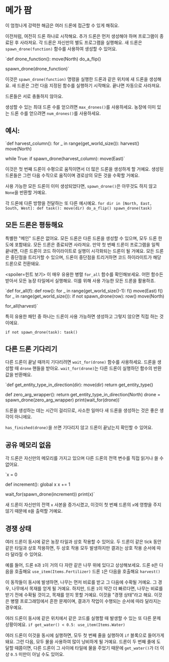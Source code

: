 # 메가 팜
이 엄청나게 강력한 해금은 여러 드론에 접근할 수 있게 해줘요. 

이전처럼, 여전히 드론 하나로 시작해요. 추가 드론은 먼저 생성해야 하며 프로그램이 종료된 후 사라져요.
각 드론은 자신만의 별도 프로그램을 실행해요. 새 드론은 `spawn_drone(function)` 함수를 사용하여 생성할 수 있어요.

`def drone_function():
    move(North)
    do_a_flip()

spawn_drone(drone_function)`

이것은 `spawn_drone(function)` 명령을 실행한 드론과 같은 위치에 새 드론을 생성해요. 새 드론은 그런 다음 지정된 함수를 실행하기 시작해요. 끝나면 자동으로 사라져요.

드론들은 서로 충돌하지 않아요. 

생성할 수 있는 최대 드론 수를 얻으려면 `max_drones()`를 사용하세요.
농장에 이미 있는 드론 수를 얻으려면 `num_drones()`를 사용하세요.


## 예시:
`def harvest_column():
    for _ in range(get_world_size()):
        harvest()
        move(North)

while True:
    if spawn_drone(harvest_column):
        move(East)`

이것은 첫 번째 드론이 수평으로 움직이면서 더 많은 드론을 생성하게 할 거예요. 생성된 드론들은 그런 다음 수직으로 움직이며 경로상의 모든 것을 수확할 거예요.

사용 가능한 모든 드론이 이미 생성되었다면, `spawn_drone()`은 아무것도 하지 않고 `None`을 반환할 거예요.

각 드론에 다른 방향을 전달하는 또 다른 예시예요.
`for dir in [North, East, South, West]:
    def task():
        move(dir)
        do_a_flip()
    spawn_drone(task)`

## 모든 드론은 평등해요
특별한 "메인" 드론은 없어요. 모든 드론은 다른 드론을 생성할 수 있으며, 모두 드론 한도에 포함돼요. 모든 드론은 종료되면 사라져요. 만약 첫 번째 드론이 프로그램을 일찍 끝내면, 다른 드론이 코드 하이라이트로 실행이 시각화되는 드론이 될 거예요. 모든 드론은 중단점을 트리거할 수 있으며, 드론이 중단점을 트리거하면 코드 하이라이트가 해당 드론으로 전환돼요.

<spoiler=힌트 보기> 이 매우 유용한 병렬 `for_all` 함수를 확인해보세요. 어떤 함수든 받아서 모든 농장 타일에서 실행해요. 이를 위해 사용 가능한 모든 드론을 활용하죠.

`def for_all(f):
	def row():
		for _ in range(get_world_size()-1):
			f()
			move(East)
		f()
	for _ in range(get_world_size()):
		if not spawn_drone(row):
			row()
		move(North)

for_all(harvest)`

특히 유용한 패턴 중 하나는 드론이 사용 가능하면 생성하고 그렇지 않으면 직접 하는 것이에요.

`if not spawn_drone(task):
	task()`
</spoiler>

## 다른 드론 기다리기
다른 드론이 끝날 때까지 기다리려면 `wait_for(drone)` 함수를 사용하세요. 드론을 생성할 때 `drone` 핸들을 받아요.
`wait_for(drone)`는 다른 드론이 실행하던 함수의 반환 값을 반환해요.

`def get_entity_type_in_direction(dir):
    move(dir)
    return get_entity_type()

def zero_arg_wrapper():
    return get_entity_type_in_direction(North)
drone = spawn_drone(zero_arg_wrapper)
print(wait_for(drone))`

드론을 생성하는 데는 시간이 걸리므로, 사소한 일마다 새 드론을 생성하는 것은 좋은 생각이 아니에요.

`has_finished(drone)`을 쓰면 기다리지 않고 드론이 끝났는지 확인할 수 있어요.

## 공유 메모리 없음
각 드론은 자신만의 메모리를 가지고 있으며 다른 드론의 전역 변수를 직접 읽거나 쓸 수 없어요.

`x = 0

def increment():
    global x
    x += 1

wait_for(spawn_drone(increment))
print(x)`

새 드론이 자신만의 전역 `x` 사본을 증가시켰고, 이것이 첫 번째 드론의 `x`에 영향을 주지 않기 때문에 `0`을 출력할 거예요.

## 경쟁 상태
여러 드론이 동시에 같은 농장 타일과 상호 작용할 수 있어요. 두 드론이 같은 tick 동안 같은 타일과 상호 작용하면, 두 상호 작용 모두 발생하지만 결과는 상호 작용 순서에 따라 달라질 수 있어요.

예를 들어, 드론 `0`과 `1`이 거의 다 자란 같은 나무 위에 있다고 상상해보세요.
드론 `0`은 다음을 호출해요
`use_item(Items.Fertilizer)`
드론 `1`은 다음을 호출해요
`harvest()`

이 동작들이 동시에 발생하면, 나무는 먼저 비료를 받고 그 다음에 수확될 거예요. 그 경우, 나무에서 목재를 얻게 될 거예요. 하지만, 드론 `1`이 약간 더 빠르다면, 나무는 비료를 받기 전에 수확될 것이고, 목재를 얻지 못할 거예요.
이것을 "경쟁 상태"라고 해요. 이것은 병렬 프로그래밍에서 흔한 문제이며, 결과가 작업이 수행되는 순서에 따라 달라지는 경우예요.

여러 드론이 동시에 같은 위치에서 같은 코드를 실행할 때 발생할 수 있는 또 다른 문제 상황이에요.
`if get_water() < 0.5:
    use_item(Items.Water)`

여러 드론이 이것을 동시에 실행하면, 모두 첫 번째 줄을 실행하여 `if` 블록으로 들어가게 돼요. 그런 다음, 모두 물을 사용하여 많이 낭비하게 될 거예요.
드론이 두 번째 줄에 도달할 때쯤이면, 다른 드론이 그 사이에 타일에 물을 주었기 때문에 `get_water()`가 더 이상 `0.5` 미만이 아닐 수도 있어요.